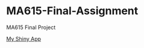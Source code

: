 # MA615-Final-Assignment
MA615 Final Project

[My Shiny App](https://bu-rstudio-connect.bu.edu/connect/#/apps/60/access)
